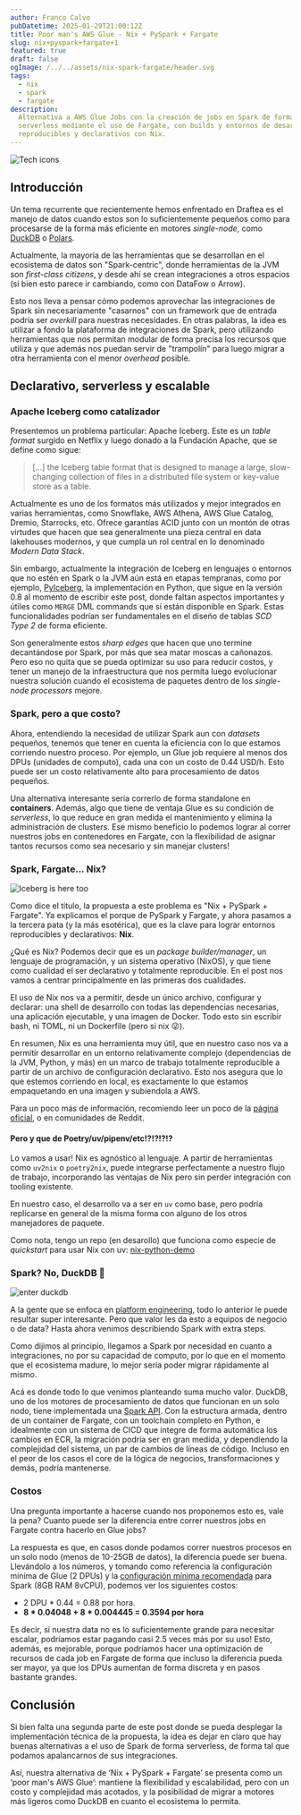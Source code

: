 ```yaml
---
author: Franco Calvo
pubDatetime: 2025-01-29T21:00:12Z
title: Poor man's AWS Glue - Nix + PySpark + Fargate
slug: nix+pyspark+fargate+1
featured: true
draft: false
ogImage: /../../assets/nix-spark-fargate/header.svg
tags:
  - nix
  - spark
  - fargate
description:
  Alternativa a AWS Glue Jobs con la creación de jobs en Spark de forma
  serverless mediante el uso de Fargate, con builds y entornos de desarrollo
  reproducibles y declarativos con Nix.
---
```


![Tech icons](../../assets/nix-spark-fargate/header.svg)

## Introducción

Un tema recurrente que recientemente hemos enfrentado en Draftea es el manejo de
datos cuando estos son lo suficientemente pequeños como para procesarse de la
forma más eficiente en motores _single-node_, como [DuckDB](https://duckdb.org/)
o [Polars](https://pola.rs/).

Actualmente, la mayoría de las herramientas que se desarrollan en el ecosistema
de datos son "Spark-centric", donde herramientas de la JVM son _first-class
citizens_, y desde ahí se crean integraciones a otros espacios (si bien esto
parece ir cambiando, como con DataFow o Arrow).

Esto nos lleva a pensar cómo podemos aprovechar las integraciones de Spark sin
necesariamente "casarnos" con un framework que de entrada podría ser _overkill_
para nuestras necesidades. En otras palabras, la idea es utilizar a fondo la
plataforma de integraciones de Spark, pero utilizando herramientas que nos
permitan modular de forma precisa los recursos que utiliza y que además nos
puedan servir de "trampolín" para luego migrar a otra herramienta con el menor
_overhead_ posible.

## Declarativo, serverless y escalable

### Apache Iceberg como catalizador

Presentemos un problema particular: Apache Iceberg. Este es un _table format_
surgido en Netflix y luego donado a la Fundación Apache, que se define como
sigue:

> [...] the Iceberg table format that is designed to manage a large,
> slow-changing collection of files in a distributed file system or key-value
> store as a table.

Actualmente es uno de los formatos más utilizados y mejor integrados en varias
herramientas, como Snowflake, AWS Athena, AWS Glue Catalog, Dremio, Starrocks,
etc. Ofrece garantías ACID junto con un montón de otras virtudes que hacen que
sea generalmente una pieza central en data lakehouses modernos, y que cumpla un
rol central en lo denominado _Modern Data Stack_.

Sin embargo, actualmente la integración de Iceberg en lenguajes o entornos que
no estén en Spark o la JVM aún está en etapas tempranas, como por ejemplo,
[PyIceberg](https://github.com/apache/iceberg-python), la implementación en
Python, que sigue en la versión 0.8 al momento de escribir este post, donde
faltan aspectos importantes y útiles como `MERGE` DML commands que sí están
disponible en Spark. Estas funcionalidades podrían ser fundamentales en el
diseño de tablas _SCD Type 2_ de forma eficiente.

Son generalmente estos _sharp edges_ que hacen que uno termine decantándose por
Spark, por más que sea matar moscas a cañonazos. Pero eso no quita que se pueda
optimizar su uso para reducir costos, y tener un manejo de la infraestructura
que nos permita luego evolucionar nuestra solución cuando el ecosistema de
paquetes dentro de los _single-node processors_ mejore.

### Spark, pero a que costo?

Ahora, entendiendo la necesidad de utilizar Spark aun con _datasets_ pequeños,
tenemos que tener en cuenta la eficiencia con lo que estamos corriendo nuestro
proceso. Por ejemplo, un Glue job requiere al menos dos DPUs (unidades de
computo), cada una con un costo de 0.44 USD/h. Esto puede ser un costo
relativamente alto para procesamiento de datos pequeños.

Una alternativa interesante sería correrlo de forma standalone en
**containers**. Además, algo que tiene de ventaja Glue es su condición de
_serverless_, lo que reduce en gran medida el mantenimiento y elimina la
administración de clusters. Ese mismo beneficio lo podemos lograr al correr
nuestros jobs en contenedores en Fargate, con la flexibilidad de asignar tantos
recursos como sea necesario y sin manejar clusters!

### Spark, Fargate... Nix?

![Iceberg is here too](../../assets/nix-spark-fargate/iceberg.svg)

Como dice el titulo, la propuesta a este problema es "Nix + PySpark + Fargate".
Ya explicamos el porque de PySpark y Fargate, y ahora pasamos a la tercera pata
(y la más esotérica), que es la clave para lograr entornos reproducibles y
declarativos: **Nix**.

¿Qué es Nix? Podemos decir que es un _package builder/manager_, un lenguaje de
programación, y un sistema operativo (NixOS), y que tiene como cualidad el ser
declarativo y totalmente reproducible. En el post nos vamos a centrar
principalmente en las primeras dos cualidades.

El uso de Nix nos va a permitir, desde un único archivo, configurar y declarar:
una shell de desarrollo con todas las dependencias necesarias, una aplicación
ejecutable, y una imagen de Docker. Todo esto sin escribir bash, ni TOML, ni un
Dockerfile (pero si nix 😜).

En resumen, Nix es una herramienta muy útil, que en nuestro caso nos va a
permitir desarrollar en un entorno relativamente complejo (dependencias de la
JVM, Python, y más) en un marco de trabajo totalmente reproducible a partir de
un archivo de configuración declarativo. Esto nos asegura que lo que estemos
corriendo en local, es exactamente lo que estamos empaquetando en una imagen y
subiendola a AWS.

Para un poco más de información, recomiendo leer un poco de la
[página oficial](https://nixos.org/explore/), o en comunidades de Reddit.

#### Pero y que de Poetry/uv/pipenv/etc!?!?!?!?

Lo vamos a usar! Nix es agnóstico al lenguaje. A partir de herramientas como
`uv2nix` o `poetry2nix`, puede integrarse perfectamente a nuestro flujo de
trabajo, incorporando las ventajas de Nix pero sin perder integración con
tooling existente.

En nuestro caso, el desarrollo va a ser en `uv` como base, pero podría
replicarse en general de la misma forma con alguno de los otros manejadores de
paquete.

Como nota, tengo un repo (en desarollo) que funciona como especie de
_quickstart_ para usar Nix con uv:
[nix-python-demo](https://github.com/francocalvo/nix-python-demo/tree/main)

### Spark? No, DuckDB 🥷

![enter duckdb](../../assets/nix-spark-fargate/duckdb.svg)

A la gente que se enfoca en
[platform engineering](https://platformengineering.org/blog/what-is-platform-engineering),
todo lo anterior le puede resultar super interesante. Pero que valor les da esto
a equipos de negocio o de data? Hasta ahora venimos describiendo Spark with
extra steps.

Como dijimos al principio, llegamos a Spark por necesidad en cuanto a
integraciones, no por su capacidad de computo, por lo que en el momento que el
ecosistema madure, lo mejor sería poder migrar rápidamente al mismo.

Acá es donde todo lo que venimos planteando suma mucho valor. DuckDB, uno de los
motores de procesamiento de datos que funcionan en un solo nodo, tiene
implementada una [Spark API](https://duckdb.org/docs/api/python/spark_api.html).
Con la estructura armada, dentro de un container de Fargate, con un toolchain
completo en Python, e idealmente con un sistema de CICD que integre de forma
automática los cambios en ECR, la migración podría ser en gran medida, y
dependiendo la complejidad del sistema, un par de cambios de líneas de código.
Incluso en el peor de los casos el core de la lógica de negocios,
transformaciones y demás, podría mantenerse.

### Costos

Una pregunta importante a hacerse cuando nos proponemos esto es, vale la pena?
Cuanto puede ser la diferencia entre correr nuestros jobs en Fargate contra
hacerlo en Glue jobs?

La respuesta es que, en casos donde podamos correr nuestros procesos en un solo
nodo (menos de 10-25GB de datos), la diferencia puede ser buena. Llevándolo a
los números, y tomando como referencia la configuración mínima de Glue (2 DPUs)
y la
[configuración mínima recomendada](https://spark.apache.org/docs/latest/hardware-provisioning.html)
para Spark (8GB RAM 8vCPU), podemos ver los siguientes costos:

- 2 DPU \* 0.44 = 0.88 por hora.
- **8 \* 0.04048 + 8 \* 0.004445 = 0.3594 por hora**

Es decir, si nuestra data no es lo suficientemente grande para necesitar
escalar, podríamos estar pagando casi 2.5 veces más por su uso! Esto, además, es
mejorable, porque podríamos hacer una optimización de recursos de cada job en
Fargate de forma que incluso la diferencia pueda ser mayor, ya que los DPUs
aumentan de forma discreta y en pasos bastante grandes.

## Conclusión

Si bien falta una segunda parte de este post donde se pueda desplegar la
implementación técnica de la propuesta, la idea es dejar en claro que hay buenas
alternativas a el uso de Spark de forma serverless, de forma tal que podamos
apalancarnos de sus integraciones.

Así, nuestra alternativa de ‘Nix + PySpark + Fargate’ se presenta como un ‘poor
man's AWS Glue’: mantiene la flexibilidad y escalabilidad, pero con un costo y
complejidad más acotados, y la posibilidad de migrar a motores más ligeros como
DuckDB en cuanto el ecosistema lo permita.
